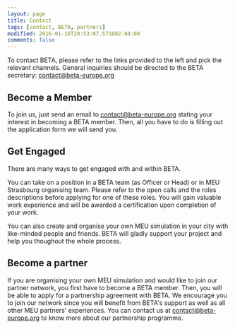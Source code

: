 ```yaml
---
layout: page
title: Contact
tags: [contact, BETA, partners]
modified: 2016-01-16T20:53:07.573882-04:00
comments: false
---
```


To contact BETA, please refer to the links provided to the left and pick the relevant channels. 
General inquiries should be directed to the BETA secretary: <contact@beta-europe.org>


## Become a Member

To join us, just send an email to <contact@beta-europe.org> stating your interest in becoming a BETA member. 
Then, all you have to do is filling out the application form we will send you. 


## Get Engaged

There are many ways to get engaged with and within BETA. 

You can take on a position in a BETA team (as Officer or Head) or in MEU Strasbourg organising team. 
Please refer to the open calls and the roles descriptions before applying for one of these roles. 
You will gain valuable work experience and will be awarded a certification upon completion of your work. 

You can also create and organise your own MEU simulation in your city with like-minded people and friends. 
BETA will gladly support your project and help you thoughout the whole process.   


## Become a partner

If you are organising your own MEU simulation and would like to join our partner network, you first have to become a BETA member. 
Then, you will be able to apply for a partnership agreement with BETA. 
We encourage you to join our network since you will benefit from BETA's support as well as all other MEU partners' experiences. 
You can contact us at contact@beta-europe.org to know more about our partnership programme. 
